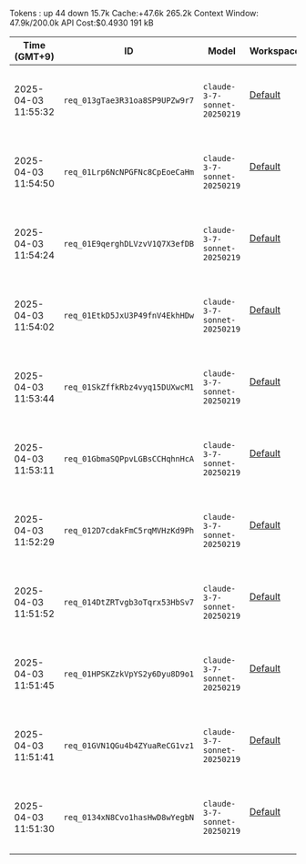
Tokens : up 44  down 15.7k
Cache:+47.6k 265.2k
Context Window: 47.9k/200.0k
API Cost:$0.4930                191 kB


| Time (GMT+9)        | ID                             | Model                        | Workspace                                                                                    | Input  <br>Tokens | Output  <br>Tokens | Type      | Request |
| ------------------- | ------------------------------ | ---------------------------- | -------------------------------------------------------------------------------------------- | ----------------- | ------------------ | --------- | ------- |
| 2025-04-03 11:55:32 | `req_013gTae3R31oa8SP9UPZw9r7` | `claude-3-7-sonnet-20250219` | [<br><br>Default<br><br><br><br>](https://console.anthropic.com/settings/workspaces/default) | 47578             | 334                | Streaming |         |
| 2025-04-03 11:54:50 | `req_01Lrp6NcNPGFNc8CpEoeCaHm` | `claude-3-7-sonnet-20250219` | [<br><br>Default<br><br><br><br>](https://console.anthropic.com/settings/workspaces/default) | 41648             | 2917               | Streaming |         |
| 2025-04-03 11:54:24 | `req_01E9qerghDLVzvV1Q7X3efDB` | `claude-3-7-sonnet-20250219` | [<br><br>Default<br><br><br><br>](https://console.anthropic.com/settings/workspaces/default) | 38407             | 1555               | Streaming |         |
| 2025-04-03 11:54:02 | `req_01EtkD5JxU3P49fnV4EkhHDw` | `claude-3-7-sonnet-20250219` | [<br><br>Default<br><br><br><br>](https://console.anthropic.com/settings/workspaces/default) | 35520             | 1348               | Streaming |         |
| 2025-04-03 11:53:44 | `req_01SkZffkRbz4vyq15DUXwcM1` | `claude-3-7-sonnet-20250219` | [<br><br>Default<br><br><br><br>](https://console.anthropic.com/settings/workspaces/default) | 33484             | 981                | Streaming |         |
| 2025-04-03 11:53:11 | `req_01GbmaSQPpvLGBsCCHqhnHcA` | `claude-3-7-sonnet-20250219` | [<br><br>Default<br><br><br><br>](https://console.anthropic.com/settings/workspaces/default) | 28738             | 2370               | Streaming |         |
| 2025-04-03 11:52:29 | `req_012D7cdakFmC5rqMVHzKd9Ph` | `claude-3-7-sonnet-20250219` | [<br><br>Default<br><br><br><br>](https://console.anthropic.com/settings/workspaces/default) | 22489             | 3136               | Streaming |         |
| 2025-04-03 11:51:52 | `req_014DtZRTvgb3oTqrx53HbSv7` | `claude-3-7-sonnet-20250219` | [<br><br>Default<br><br><br><br>](https://console.anthropic.com/settings/workspaces/default) | 17388             | 2548               | Streaming |         |
| 2025-04-03 11:51:45 | `req_01HPSKZzkVpYS2y6Dyu8D9o1` | `claude-3-7-sonnet-20250219` | [<br><br>Default<br><br><br><br>](https://console.anthropic.com/settings/workspaces/default) | 16932             | 289                | Streaming |         |
| 2025-04-03 11:51:41 | `req_01GVN1QGu4b4ZYuaReCG1vz1` | `claude-3-7-sonnet-20250219` | [<br><br>Default<br><br><br><br>](https://console.anthropic.com/settings/workspaces/default) | 15555             | 163                | Streaming |         |
| 2025-04-03 11:51:30 | `req_0134xN8Cvo1hasHwD8wYegbN` | `claude-3-7-sonnet-20250219` | [<br><br>Default<br><br><br><br>](https://console.anthropic.com/settings/workspaces/default) | 15101             | 109                | Streaming |         |


